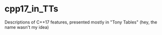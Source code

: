 # cpp17_in_TTs
Descriptions of C++17 features, presented mostly in "Tony Tables" (hey, the name wasn't my idea)
